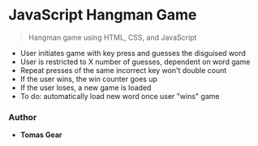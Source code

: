 # JavaScript Hangman Game

> Hangman game using HTML, CSS, and JavaScript 

* User initiates game with key press and guesses the disguised word 
* User is restricted to X number of guesses, dependent on word game
* Repeat presses of the same incorrect key won't double count 
* If the user wins, the win counter goes up 
* If the user loses, a new game is loaded 
* To do: automatically load new word once user "wins" game  

### Author

* **Tomas Gear** 
